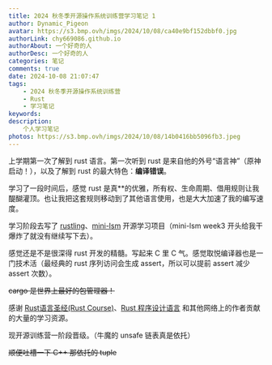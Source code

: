```yaml
---
title: 2024 秋冬季开源操作系统训练营学习笔记 1
author: Dynamic_Pigeon
avatar: https://s3.bmp.ovh/imgs/2024/10/08/ca40e9bf152dbbf0.jpg
authorLink: chy669086.github.io
authorAbout: 一个好奇的人
authorDesc: 一个好奇的人
categories: 笔记
comments: true
date: 2024-10-08 21:07:47
tags:
    - 2024 秋冬季开源操作系统训练营
    - Rust
    - 学习笔记
keywords:
description:
    个人学习笔记
photos: https://s3.bmp.ovh/imgs/2024/10/08/14b0416bb5096fb3.jpeg
---
```

上学期第一次了解到 rust 语言。第一次听到 rust 是来自他的外号“语言神”（原神启动！），以及了解到 rust 的最大特色：**编译错误**。

学习了一段时间后，感觉 rust 是真\*\*的优雅，所有权、生命周期、借用规则让我醍醐灌顶。也让我把这套规则移动到了其他语言使用，也是大大加速了我的编写速度。

学习阶段去写了 [rustling](https://github.com/rust-lang/rustlings)、[mini-lsm](https://github.com/skyzh/mini-lsm) 开源学习项目（mini-lsm week3 开头给我干爆炸了就没有继续写下去）。

感觉还是不是很深得 rust 开发的精髓。写起来 C 里 C 气。感觉取悦编译器也是一门技术活（最经典的 rust 序列访问会生成 assert，所以可以提前 assert 减少 assert 次数）。

~~cargo 是世界上最好的包管理器！~~

感谢 [Rust语言圣经(Rust Course)](https://course.rs/about-book.html)、[Rust 程序设计语言](https://www.rustwiki.org.cn/zh-CN/book/) 和其他网络上的作者贡献的大量的学习资源。

现开源训练营一阶段晋级。（牛魔的 unsafe 链表真是依托）

~~顺便吐槽一下 C++ 那依托的 tuple~~
